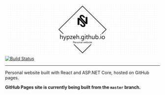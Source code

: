 ![hypzeh.github.io](./docs/assets/project-title.png)
[![Build Status](https://nick-smirnoff.visualstudio.com/hypzeh.github.io/_apis/build/status/hypzeh.github.io-CI?branchName=master-react)](https://nick-smirnoff.visualstudio.com/hypzeh.github.io/_build/latest?definitionId=17&branchName=master-react)

---

Personal website built with React and ASP.NET Core, hosted on GitHub pages.

**GitHub Pages site is currently being built from the `master` branch.**
